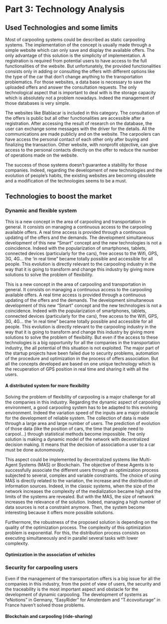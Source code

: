 # Part 3: Technology Analysis #

## Used Technologies and some limits ##

Most of carpooling systems could be described as static carpooling systems. The implementation of the concept is usually made through a simple website which can only save and display the available offers. The only advantage of this solution is the simplicity of implementation. A registration is required from potential users to have access to the full functionalities of the website. But unfortunately, the provided functionalities consists only in adding or consulting the offers with different options like the type of the car that don’t change anything to the transportation problematics. For those websites, a data base is necessary to save the uploaded offers and answer the consultation requests. The only technological aspect that is important to deal with is the storage capacity which is absolutely not a problem nowadays. Indeed the management of those databases is very simple.

The websites like Blablacar is included in this category. The consultation of the offers is public but all other functionalities are accessible after a registration. After accessing the result of research on the database, the user can exchange some messages with the driver for the details. All the communications are made publicly and on the website. The carpoolers can have access the personal contact of each other only after buying and finalizing the transaction. Other website, with nonprofit objective, can give access to the personal contacts directly on the offer to reduce the number of operations made on the website. 

The success of those systems doesn’t guarantee a stability for those companies. Indeed, regarding the development of new technologies and the evolution of people’s habits, the existing websites are becoming obsolete and a modification of the technologies seems to be a must.

## Technologies to boost the market ##
### Dynamic and flexible system ###
This is a new concept in the area of carpooling and transportation in general. It consists on managing a continuous access to the carpooling available offers. A real time access is provided through a continuous updating of the offers and the demands. The development simultaneous development of this new “Smart” concept and the new technologies is not a coincidence. Indeed with the popularization of smartphones, tablets, connected devices (particularly for the cars), free access to the Wifi, GPS, 3G, 4G… the ‘in real time” became totally possible and accessible for all people. This evolution is directly relevant to the carpooling industry in the way that it is going to transform and change this industry by giving more solutions to solve the problem of flexibility.

This is a new concept in the area of carpooling and transportation in general. It consists on managing a continuous access to the carpooling available offers. A real time access is provided through a continuous updating of the offers and the demands. The development simultaneous development of this new “Smart” concept and the new technologies is not a coincidence. Indeed with the popularization of smartphones, tablets, connected devices (particularly for the cars), free access to the Wifi, GPS, 3G, 4G… the ‘in real time” became totally possible and accessible for all people. This evolution is directly relevant to the carpooling industry in the way that it is going to transform and change this industry by giving more solutions to solve the problem of flexibility.
But even if the access to these technologies is a big opportunity for all the companies in the transportation industry, the all potential of this situation is not exploited. The major part of the startup projects have been failed due to security problems, automation of the procedure and optimization in the process of offers association. But all the concepts developed are based on one unique technology which is the recuperation of GPS position in real time and sharing it with all the users.

#### A distributed system for more flexibility ####
Solving the problem of flexibility of carpooling is a major challenge for all the companies in this industry. Regarding the dynamic aspect of carpooling environment, a good carpooling system has to be adapted to this evolving environment. Indeed the variation speed of the inputs are a major obstacle for the development of reliable system. The collection of data is made through a large area and large number of users. The prediction of evolution of those data (like the position of cars, the time that people need to carpool…) through statistical methods become impossible. The only solution is making a dynamic model of the network with decentralized decision making. It means that the decision of association a user to a car must be done autonomously.

This aspect could be implemented by decentralized systems like Multi-Agent Systems (MAS) or Blockchain. The objective of these Agents is to successfully associate the different users through an optimization process subjected to several, complex and variable constraints. The choice of using MAS is directly related to the variation, the increase and the distribution of information sources. Indeed, in the classic systems, when the size of the network increases the complexity of the medialization became high and the limits of the systems are revealed. But with the MAS, the size of network increases the relevance of the solution. Indeed, managing a high number of data sources is not a constraint anymore. Then, the system become interesting because it offers more possible solutions. 

Furthermore, the robustness of the proposed solution is depending on the quality of the optimization process. The complexity of this optimization problem is exponential. For this, the distribution process consists on executing simultaneously and in parallel several tasks with lower complexity.

#### Optimization in the association of vehicles ####


### Security for carpooling users ###
Even if the management of the transportation offers is a big issue for all the companies in this industry, from the point of view of users, the security and the traceability is the most important aspect and obstacle for the development of dynamic carpooling. The development of systems as “eNotions” in Germany, “EasyRider” for Amsterdam and “T.écovoiturage” in France haven’t solved those problems.
#### Blockchain and carpooling (ride-sharing) ####
